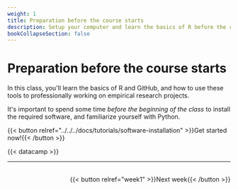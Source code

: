 ```yaml
---
weight: 1
title: Preparation before the course starts
description: Setup your computer and learn the basics of R before the course starts.
bookCollapseSection: false
---
```


# Preparation before the course starts

In this class, you'll learn the basics of R and GitHub, and how to use these tools to professionally working on empirical research projects.

It's important to spend some time *before the beginning of the class* to install the required software, and familiarize yourself with Python.

{{< button relref="../../../docs/tutorials/software-installation" >}}Get started now!{{< /button >}}  

{{< datacamp >}}

---
<br>
<div style="text-align: right">{{< button relref="week1" >}}Next week{{< /button >}}</div>
